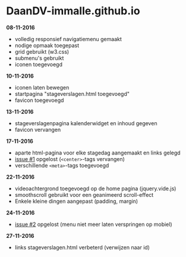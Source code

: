 # DaanDV-immalle.github.io
**08-11-2016**
- volledig responsief navigatiemenu gemaakt
- nodige opmaak toegepast
- grid gebruikt (w3.css)
- submenu's gebruikt
- iconen toegevoegd

**10-11-2016**
- iconen laten bewegen
- startpagina "stageverslagen.html toegevoegd"
- favicon toegevoegd

**13-11-2016**
- stageverslagenpagina kalenderwidget en inhoud gegeven
- favicon vervangen

**17-11-2016**
- aparte html-pagina voor elke stagedag aangemaakt en links gelegd
- [issue #1](https://github.com/DaanDV-immalle/DaanDV-immalle.github.io/issues/1) opgelost (`<center>`-tags vervangen)
- verschillende `<meta>`-tags toegevoegd 

**22-11-2016**
- videoachtergrond toegevoegd op de home pagina (jquery.vide.js)
- smoothscroll gebruikt voor een geanimeerd scroll-effect
- Enkele kleine dingen aangepast (padding, margin)

**24-11-2016**
- [issue #2](https://github.com/DaanDV-immalle/DaanDV-immalle.github.io/issues/2) opgelost (menu niet meer laten verspringen op mobiel)

**27-11-2016**
- links stageverslagen.html verbeterd (verwijzen naar id)
